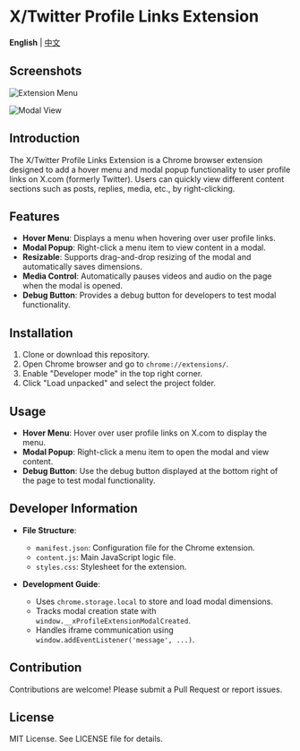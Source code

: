 # X/Twitter Profile Links Extension

**English** | [中文](./README_CN.md)

## Screenshots

![Extension Menu](https://de4965e.webp.li/blog-images/2025/08/4190f5359f196db2d2e70b617ea33f39.png)

![Modal View](https://de4965e.webp.li/blog-images/2025/08/6914bb00dad49d726ab5105549a03c77.png)

## Introduction

The X/Twitter Profile Links Extension is a Chrome browser extension designed to add a hover menu and modal popup functionality to user profile links on X.com (formerly Twitter). Users can quickly view different content sections such as posts, replies, media, etc., by right-clicking.

## Features

- **Hover Menu**: Displays a menu when hovering over user profile links.
- **Modal Popup**: Right-click a menu item to view content in a modal.
- **Resizable**: Supports drag-and-drop resizing of the modal and automatically saves dimensions.
- **Media Control**: Automatically pauses videos and audio on the page when the modal is opened.
- **Debug Button**: Provides a debug button for developers to test modal functionality.

## Installation

1. Clone or download this repository.
2. Open Chrome browser and go to `chrome://extensions/`.
3. Enable "Developer mode" in the top right corner.
4. Click "Load unpacked" and select the project folder.

## Usage

- **Hover Menu**: Hover over user profile links on X.com to display the menu.
- **Modal Popup**: Right-click a menu item to open the modal and view content.
- **Debug Button**: Use the debug button displayed at the bottom right of the page to test modal functionality.

## Developer Information

- **File Structure**:
  - `manifest.json`: Configuration file for the Chrome extension.
  - `content.js`: Main JavaScript logic file.
  - `styles.css`: Stylesheet for the extension.

- **Development Guide**:
  - Uses `chrome.storage.local` to store and load modal dimensions.
  - Tracks modal creation state with `window.__xProfileExtensionModalCreated`.
  - Handles iframe communication using `window.addEventListener('message', ...)`.

## Contribution

Contributions are welcome! Please submit a Pull Request or report issues.

## License

MIT License. See LICENSE file for details.
